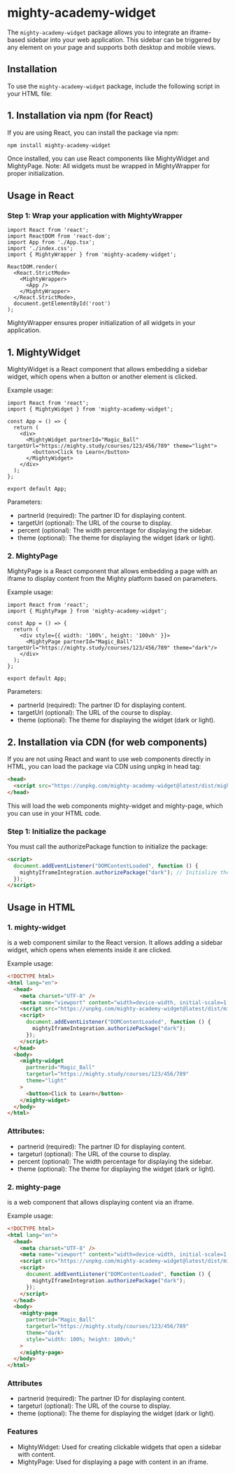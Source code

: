 # mighty-academy-widget

The `mighty-academy-widget` package allows you to integrate an iframe-based sidebar into your web application. This sidebar can be triggered by any element on your page and supports both desktop and mobile views.

## Installation

To use the `mighty-academy-widget` package, include the following script in your HTML file:

## 1. Installation via npm (for React)

If you are using React, you can install the package via npm:

```bash
npm install mighty-academy-widget
```

Once installed, you can use React components like MightyWidget and MightyPage. Note: All widgets must be wrapped in MightyWrapper for proper initialization.

## Usage in React

### Step 1: Wrap your application with MightyWrapper

```JSX
import React from 'react';
import ReactDOM from 'react-dom';
import App from './App.tsx';
import './index.css';
import { MightyWrapper } from 'mighty-academy-widget';

ReactDOM.render(
  <React.StrictMode>
    <MightyWrapper>
      <App />
    </MightyWrapper>
  </React.StrictMode>,
  document.getElementById('root')
);
```

MightyWrapper ensures proper initialization of all widgets in your application.

## 1. MightyWidget

MightyWidget is a React component that allows embedding a sidebar widget, which opens when a button or another element is clicked.

Example usage:

```JSX
import React from 'react';
import { MightyWidget } from 'mighty-academy-widget';

const App = () => {
  return (
    <div>
      <MightyWidget partnerId="Magic_Ball" targetUrl="https://mighty.study/courses/123/456/789" theme="light">
        <button>Click to Learn</button>
      </MightyWidget>
    </div>
  );
};

export default App;
```

Parameters:

- partnerId (required): The partner ID for displaying content.
- targetUrl (optional): The URL of the course to display.
- percent (optional): The width percentage for displaying the sidebar.
- theme (optional): The theme for displaying the widget (dark or light).

### 2. MightyPage

MightyPage is a React component that allows embedding a page with an iframe to display content from the Mighty platform based on parameters.

Example usage:

```JSX
import React from 'react';
import { MightyPage } from 'mighty-academy-widget';

const App = () => {
  return (
    <div style={{ width: '100%', height: '100vh' }}>
      <MightyPage partnerId="Magic_Ball" targetUrl="https://mighty.study/courses/123/456/789" theme="dark"/>
    </div>
  );
};

export default App;
```

Parameters:

- partnerId (required): The partner ID for displaying content.
- targetUrl (optional): The URL of the course to display.
- theme (optional): The theme for displaying the widget (dark or light).

## 2. Installation via CDN (for web components)

If you are not using React and want to use web components directly in HTML, you can load the package via CDN using unpkg in head tag:

```html
<head>
  <script src="https://unpkg.com/mighty-academy-widget@latest/dist/mightyIframeIntegration.js"></script>
</head>
```

This will load the web components mighty-widget and mighty-page, which you can use in your HTML code.

### Step 1: Initialize the package

You must call the authorizePackage function to initialize the package:

```html
<script>
  document.addEventListener("DOMContentLoaded", function () {
    mightyIframeIntegration.authorizePackage("dark"); // Initialize the package with a theme
  });
</script>
```

## Usage in HTML

### 1. mighty-widget

<mighty-widget> is a web component similar to the React version. It allows adding a sidebar widget, which opens when elements inside it are clicked.

Example usage:

```html
<!DOCTYPE html>
<html lang="en">
  <head>
    <meta charset="UTF-8" />
    <meta name="viewport" content="width=device-width, initial-scale=1.0" />
    <script src="https://unpkg.com/mighty-academy-widget@latest/dist/mightyIframeIntegration.js"></script>
    <script>
      document.addEventListener("DOMContentLoaded", function () {
        mightyIframeIntegration.authorizePackage("dark");
      });
    </script>
  </head>
  <body>
    <mighty-widget
      partnerid="Magic_Ball"
      targeturl="https://mighty.study/courses/123/456/789"
      theme="light"
    >
      <button>Click to Learn</button>
    </mighty-widget>
  </body>
</html>
```

### Attributes:

- partnerid (required): The partner ID for displaying content.
- targeturl (optional): The URL of the course to display.
- percent (optional): The width percentage for displaying the sidebar.
- theme (optional): The theme for displaying the widget (dark or light).

### 2. mighty-page

<mighty-page> is a web component that allows displaying content via an iframe.

Example usage:

```html
<!DOCTYPE html>
<html lang="en">
  <head>
    <meta charset="UTF-8" />
    <meta name="viewport" content="width=device-width, initial-scale=1.0" />
    <script src="https://unpkg.com/mighty-academy-widget@latest/dist/mightyIframeIntegration.js"></script>
    <script>
      document.addEventListener("DOMContentLoaded", function () {
        mightyIframeIntegration.authorizePackage("dark");
      });
    </script>
  </head>
  <body>
    <mighty-page
      partnerid="Magic_Ball"
      targeturl="https://mighty.study/courses/123/456/789"
      theme="dark"
      style="width: 100%; height: 100vh;"
    >
    </mighty-page>
  </body>
</html>
```

### Attributes

- partnerid (required): The partner ID for displaying content.
- targeturl (optional): The URL of the course to display.
- theme (optional): The theme for displaying the widget (dark or light).

### Features

- MightyWidget: Used for creating clickable widgets that open a sidebar with content.
- MightyPage: Used for displaying a page with content in an iframe.
